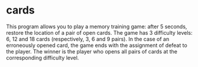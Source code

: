 # cards
This program allows you to play a memory training game: after 5 seconds, restore the location of a pair of open cards.
The game has 3 difficulty levels: 6, 12 and 18 cards (respectively, 3, 6 and 9 pairs).
In the case of an erroneously opened card, the game ends with the assignment of defeat to the player.
The winner is the player who opens all pairs of cards at the corresponding difficulty level.
